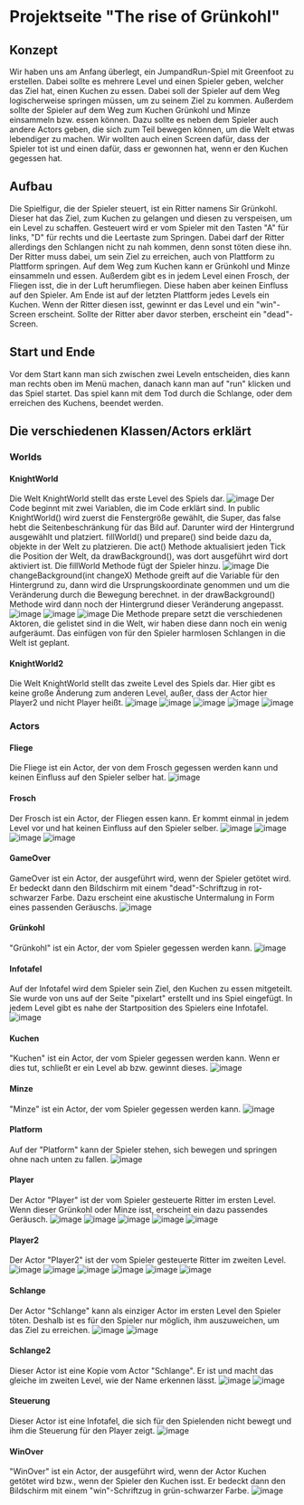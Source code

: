 # Projektseite "The rise of Grünkohl"



## Konzept
Wir haben uns am Anfang überlegt, ein JumpandRun-Spiel mit Greenfoot zu erstellen.
Dabei sollte es mehrere Level und einen Spieler geben, welcher das Ziel hat, einen Kuchen zu essen.
Dabei soll der Spieler auf dem Weg logischerweise springen müssen, um zu seinem Ziel zu kommen.
Außerdem sollte der Spieler auf dem Weg zum Kuchen Grünkohl und Minze einsammeln bzw. essen können.
Dazu sollte es neben dem Spieler auch andere Actors geben, die sich zum Teil bewegen können, um die Welt etwas lebendiger zu machen.
Wir wollten auch einen Screen dafür, dass der Spieler tot ist und einen dafür, dass er gewonnen hat, wenn er den Kuchen gegessen hat.

## Aufbau
Die Spielfigur, die der Spieler steuert, ist ein Ritter namens Sir Grünkohl.
Dieser hat das Ziel, zum Kuchen zu gelangen und diesen zu verspeisen, um ein Level zu schaffen.
Gesteuert wird er vom Spieler mit den Tasten "A" für links, "D" für rechts und die Leertaste zum Springen.
Dabei darf der Ritter allerdings den Schlangen nicht zu nah kommen, denn sonst töten diese ihn.
Der Ritter muss dabei, um sein Ziel zu erreichen, auch von Plattform zu Plattform springen.
Auf dem Weg zum Kuchen kann er Grünkohl und Minze einsammeln und essen.
Außerdem gibt es in jedem Level einen Frosch, der Fliegen isst, die in der Luft herumfliegen. 
Diese haben aber keinen Einfluss auf den Spieler.
Am Ende ist auf der letzten Plattform jedes Levels ein Kuchen.
Wenn der Ritter diesen isst, gewinnt er das Level und ein "win"-Screen erscheint.
Sollte der Ritter aber davor sterben, erscheint ein "dead"-Screen.

## Start und Ende

Vor dem Start kann man sich zwischen zwei Leveln entscheiden, dies kann man rechts oben im Menü machen, danach kann man auf "run" klicken und das Spiel startet.
Das spiel kann mit dem Tod durch die Schlange, oder dem erreichen des Kuchens, beendet werden.

## Die verschiedenen Klassen/Actors erklärt

### Worlds

#### KnightWorld
Die Welt KnightWorld stellt das erste Level des Spiels dar.
![image](https://user-images.githubusercontent.com/111414678/208318202-5bbf5af2-28b8-403d-917a-ca7ab4bfd00e.png)
Der Code beginnt mit zwei Variablen, die im Code erklärt sind.
In public KnightWorld() wird zuerst die Fenstergröße gewählt, die Super, das false hebt die Seitenbeschränkung für das Bild auf.
Darunter wird der Hintergrund ausgewählt und platziert.
fillWorld() und prepare() sind beide dazu da, objekte in der Welt zu platzieren.
Die act() Methode aktualisiert jeden Tick die Position der Welt, da drawBackground(), was dort ausgeführt wird dort aktiviert ist.
Die fillWorld Methode fügt der Spieler hinzu.
![image](https://user-images.githubusercontent.com/111414678/208318232-d766fec1-1353-47dc-a6a9-c941f859026d.png)
Die changeBackground(int changeX) Methode greift auf die Variable für den Hintergrund zu, dann wird die Ursprungskoordinate genommen und um die Veränderung durch die Bewegung berechnet.
in der drawBackground() Methode wird dann noch der Hintergrund dieser Veränderung angepasst.
![image](https://user-images.githubusercontent.com/111414678/208318250-4a735a19-bbd7-47d6-9626-050a4614d5c6.png)
![image](https://user-images.githubusercontent.com/111414678/208318265-efd854f7-abd7-4d32-95af-23009118479e.png)
![image](https://user-images.githubusercontent.com/111414678/208318281-26b8b30e-46c2-47d1-9a91-9247aa097b69.png)
Die Methode prepare setzt die verschiedenen Aktoren, die gelistet sind in die Welt, wir haben diese dann noch ein wenig aufgeräumt.
Das einfügen von für den Spieler harmlosen Schlangen in die Welt ist geplant.



#### KnightWorld2
Die Welt KnightWorld stellt das zweite Level des Spiels dar. Hier gibt es keine große Änderung zum anderen Level, außer, dass der Actor hier Player2 und nicht Player heißt.
![image](https://user-images.githubusercontent.com/111414678/208299150-b10a35d7-f0fd-482b-a72c-ee2c01a988fa.png)
![image](https://user-images.githubusercontent.com/111414678/208299168-018865e1-8d84-4f0a-b0af-f8ce505cb48d.png)
![image](https://user-images.githubusercontent.com/111414678/208299190-1ce16aef-d0af-456e-b94a-452ae615c6a4.png)
![image](https://user-images.githubusercontent.com/111414678/208299245-32a5d327-f974-44c2-9273-8805382d0270.png)
![image](https://user-images.githubusercontent.com/111414678/208299264-47000b70-3aad-41a6-96e1-04e5d2b4d0bd.png)

### Actors

#### Fliege
Die Fliege ist ein Actor, der von dem Frosch gegessen werden kann und keinen Einfluss auf den Spieler selber hat.
![image](https://user-images.githubusercontent.com/111414678/208299397-221cfde1-1a86-4625-9def-851f85242708.png)


#### Frosch
Der Frosch ist ein Actor, der Fliegen essen kann. Er kommt einmal in jedem Level vor und hat keinen Einfluss auf den Spieler selber.
![image](https://user-images.githubusercontent.com/111414678/208299427-162e34a7-fc19-4e7c-9dc9-fd29c06e336b.png)
![image](https://user-images.githubusercontent.com/111414678/208299440-5057b6fb-7cf5-48ef-953b-e863b20ce4ba.png)
![image](https://user-images.githubusercontent.com/111414678/208299531-152c0bee-a59e-4d93-ae85-9f57e12dd6d8.png)
![image](https://user-images.githubusercontent.com/111414678/208299539-7aca42f9-a294-440f-8dd2-96db05aa8722.png)



#### GameOver
GameOver ist ein Actor, der ausgeführt wird, wenn der Spieler getötet wird. Er bedeckt dann den Bildschirm mit einem "dead"-Schriftzug in rot-schwarzer Farbe. Dazu erscheint eine akustische Untermalung in Form eines passenden Geräuschs.
![image](https://user-images.githubusercontent.com/111414678/208299554-0970a94d-2e1a-4d37-87f7-f29adfd78b7e.png)


#### Grünkohl
"Grünkohl" ist ein Actor, der vom Spieler gegessen werden kann.
![image](https://user-images.githubusercontent.com/111414678/208299568-7e2692e4-778f-40be-8270-af50950889ba.png)


#### Infotafel
Auf der Infotafel wird dem Spieler sein Ziel, den Kuchen zu essen mitgeteilt. Sie wurde von uns auf der Seite "pixelart" erstellt und ins Spiel eingefügt. In jedem Level gibt es nahe der Startposition des Spielers eine Infotafel.
![image](https://user-images.githubusercontent.com/111414678/208299587-12127aae-48ed-4926-ac6d-5a3043662fd0.png)


#### Kuchen
"Kuchen" ist ein Actor, der vom Spieler gegessen werden kann. Wenn er dies tut, schließt er ein Level ab bzw. gewinnt dieses. 
![image](https://user-images.githubusercontent.com/111414678/208302596-3a7aa52d-fed5-4e26-98ae-07c73dcac56c.png)



#### Minze
"Minze" ist ein Actor, der vom Spieler gegessen werden kann.
![image](https://user-images.githubusercontent.com/111414678/208299622-46b6cfd8-d089-49e9-b28a-1323c6c448cc.png)



#### Platform
Auf der "Platform" kann der Spieler stehen, sich bewegen und springen ohne nach unten zu fallen.
![image](https://user-images.githubusercontent.com/111414678/208299639-2ec66d0e-f069-466c-a8fa-64fb63dcc9c9.png)



#### Player
Der Actor "Player" ist der vom Spieler gesteuerte Ritter im ersten Level. Wenn dieser Grünkohl oder Minze isst, erscheint ein dazu passendes Geräusch.
![image](https://user-images.githubusercontent.com/111414678/208299750-58f584b4-1cc0-4889-a5b9-0023ecbbc46f.png)
![image](https://user-images.githubusercontent.com/111414678/208299774-e0fc016c-5dd1-458c-93cd-9f95523ceab7.png)
![image](https://user-images.githubusercontent.com/111414678/208299786-12bca19b-e778-4fc3-bebc-8d8104e14221.png)
![image](https://user-images.githubusercontent.com/111414678/208299803-347105f4-9751-4529-9991-14bb1696df53.png)
![image](https://user-images.githubusercontent.com/111414678/208299843-61c2c22e-3966-4b96-94d3-4c367d2d8bc7.png)



#### Player2
Der Actor "Player2" ist der vom Spieler gesteuerte Ritter im zweiten Level.
![image](https://user-images.githubusercontent.com/111414678/208300406-06cf85c6-ef02-4de2-ad14-854704a31952.png)
![image](https://user-images.githubusercontent.com/111414678/208300429-e8006e79-4ae1-46ed-977e-55e1fb457f2f.png)
![image](https://user-images.githubusercontent.com/111414678/208300447-35fa586c-3928-4579-9672-60e069391255.png)
![image](https://user-images.githubusercontent.com/111414678/208300466-fdf23c41-e9e8-4f8d-a8d7-60ad9c4a327e.png)
![image](https://user-images.githubusercontent.com/111414678/208300532-df79d1ba-683b-40f9-a44a-8b13f2261252.png)
![image](https://user-images.githubusercontent.com/111414678/208300554-87115154-befb-43a0-bc87-5a0f0b7c75ef.png)



#### Schlange
Der Actor "Schlange" kann als einziger Actor im ersten Level den Spieler töten. Deshalb ist es für den Spieler nur möglich, ihm auszuweichen, um das Ziel zu erreichen.
![image](https://user-images.githubusercontent.com/111414678/208300606-64226099-4d3f-4b8a-a4ef-2729364a025b.png)
![image](https://user-images.githubusercontent.com/111414678/208300622-43d601c2-d052-437b-8fe1-aa448a9a80b9.png)


#### Schlange2
Dieser Actor ist eine Kopie vom Actor "Schlange". Er ist und macht das gleiche im zweiten Level, wie der Name erkennen lässt.
![image](https://user-images.githubusercontent.com/111414678/208300661-9f1532a8-f361-498d-8a1b-361a5598ace9.png)
![image](https://user-images.githubusercontent.com/111414678/208300674-8f71dc57-35d1-4f23-9040-6b47fb2d82ea.png)


#### Steuerung
Dieser Actor ist eine Infotafel, die sich für den Spielenden nicht bewegt und ihm die Steuerung für den Player zeigt.
![image](https://user-images.githubusercontent.com/111414678/208300764-e4d98552-d08f-4626-8be0-2e3288628b82.png)


#### WinOver
"WinOver" ist ein Actor, der ausgeführt wird, wenn der Actor Kuchen getötet wird bzw., wenn der Spieler den Kuchen isst. Er bedeckt dann den Bildschirm mit einem "win"-Schriftzug in grün-schwarzer Farbe. 
![image](https://user-images.githubusercontent.com/111414678/208300782-d710ba65-fd03-44f4-b5f6-d275fb5a87a3.png)

